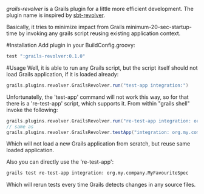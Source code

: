 *grails-revolver* is a Grails plugin for a little more efficient development. The plugin name is inspired by [sbt-revolver](https://github.com/spray/sbt-revolver).

Basically, it tries to minimize impact from Grails minimum-20-sec-startup-time by invoking any grails script reusing existing application context.

#Installation
Add plugin in your BuildConfig.groovy:
```groovy
test ":grails-revolver:0.1.0"
```

#Usage
Well, it is able to run any Grails script, but the script itself should not load Grails application, if it is loaded already:
```groovy
grails.plugins.revolver.GrailsRevolver.run("test-app integration:")
```
Unfortunatelly, the 'test-app' command will not work this way, so for that there is a 're-test-app' script, which supports it.
From within "grails shell" invoke the following:
```groovy
grails.plugins.revolver.GrailsRevolver.run("re-test-app integration: org.my.company.MyFavouriteSpec")
// same as
grails.plugins.revolver.GrailsRevolver.testApp("integration: org.my.company.MyFavouriteSpec")
```
Which will not load a new Grails application from scratch, but reuse same loaded application.

Also you can directly use the 're-test-app':
```bash
grails test re-test-app integration: org.my.company.MyFavouriteSpec
```
Which will rerun tests every time Grails detects changes in any source files.
